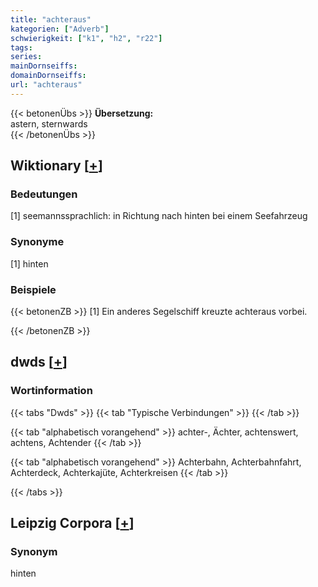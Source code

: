 ```yaml
---
title: "achteraus"
kategorien: ["Adverb"]
schwierigkeit: ["k1", "h2", "r22"]
tags:
series:
mainDornseiffs:
domainDornseiffs:
url: "achteraus"
---
```


{{< betonenÜbs >}}
**Übersetzung:**  
astern, sternwards  
{{< /betonenÜbs >}}

## Wiktionary [[+](https://de.wiktionary.org/wiki/achteraus)]

### Bedeutungen
[1] seemannssprachlich: in Richtung nach hinten bei einem Seefahrzeug  

### Synonyme
[1] hinten  

### Beispiele
{{< betonenZB >}}
[1] Ein anderes Segelschiff kreuzte achteraus vorbei.  

{{< /betonenZB >}}


## dwds [[+](https://www.dwds.de/wb/achteraus)]

### Wortinformation
{{< tabs "Dwds" >}}
{{< tab "Typische Verbindungen" >}}
{{< /tab >}}

{{< tab "alphabetisch vorangehend" >}}
achter-, Ächter, achtenswert, achtens, Achtender
{{< /tab >}}

{{< tab "alphabetisch vorangehend" >}}
Achterbahn, Achterbahnfahrt, Achterdeck, Achterkajüte, Achterkreisen
{{< /tab >}}

{{< /tabs >}}

## Leipzig Corpora [[+](https://corpora.uni-leipzig.de/en/res?word=achteraus&corpusId=deu_newscrawl-public_2018)]


### Synonym
hinten

